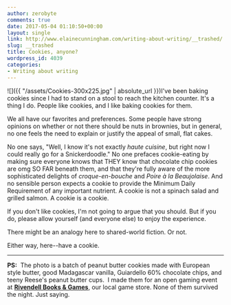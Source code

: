 ```yaml
---
author: zerobyte
comments: true
date: 2017-05-04 01:10:50+00:00
layout: single
link: http://www.elainecunningham.com/writing-about-writing/__trashed/
slug: __trashed
title: Cookies, anyone?
wordpress_id: 4039
categories:
- Writing about writing
---
```


![]({{ "/assets/Cookies-300x225.jpg" | absolute_url }})I've been baking cookies since I had to stand on a stool to reach the kitchen counter. It's a thing I do. People like cookies, and I like baking cookies for them.

We all have our favorites and preferences. Some people have strong opinions on whether or not there should be nuts in brownies, but in general, no one feels the need to explain or justify the appeal of small, flat cakes.

No one says, "Well, I know it's not exactly _haute cuisine_, but right now I could really go for a Snickerdoodle." No one prefaces cookie-eating by making sure everyone knows that THEY know that chocolate chip cookies are omg SO FAR beneath them, and that they're fully aware of the more sophisticated delights of _croque-en-bouche_ and _Poire à la Beaujolaise_. And no sensible person expects a cookie to provide the Minimum Daily Requirement of any important nutrient. A cookie is not a spinach salad and grilled salmon. A cookie is a cookie.

If you don't like cookies, I'm not going to argue that you should. But if you do, please allow yourself (and everyone else) to enjoy the experience.

There might be an analogy here to shared-world fiction. Or not.

Either way, here--have a cookie.



* * *



**PS:**  The photo is a batch of peanut butter cookies made with European style butter, good Madagascar vanilla, Guiardello 60% chocolate chips, and teeny Reese's peanut butter cups.  I made them for an open gaming event at [**Rivendell Books & Games**](http://rivendellbooksandgames.com), our local game store. None of them survived the night. Just saying.

